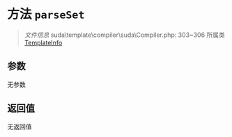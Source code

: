 # 方法 `parseSet`

> *文件信息* suda\template\compiler\suda\Compiler.php: 303~306
> 所属类 [TemplateInfo](../TemplateInfo.md)




## 参数


无参数


## 返回值

无返回值
